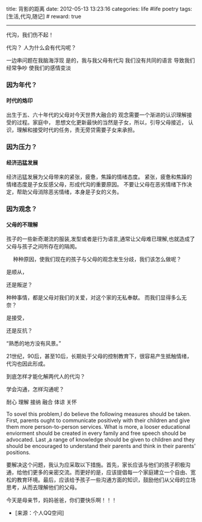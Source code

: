 title: 背影的距离
date: 2012-05-13 13:23:16
categories: life #life poetry
tags: [生活,代沟,随记]  # <!--more-->
reward: true

---

代沟，我们伤不起！

代沟？
人为什么会有代沟呢？

<!--more-->


一边串问题在我脑海浮现
是的，我与我父母有代沟
我们没有共同的语言
导致我们经常争吵
使我们的感情变淡

### 因为年代？

#### 时代的烙印
出生于五、六十年代的父母对今天世界大融合的
观念需要一个渐进的认识理解接受的过程。家庭中，
思想文化更新最快的当然是子女，所以，引导父母接近，
认识，理解和接受时代的任务，责无旁贷需要子女来承担。

### 因为压力？

#### 经济迅猛发展
经济迅猛发展为父母带来的紧张，疲惫，焦躁的情绪态度。
紧张，疲惫和焦躁的情绪态度是子女反感父母，形成代沟的重要原因。
不要让父母在恶劣情绪下作决定，帮助父母消除恶劣情绪，本身是子女的义务。

### 因为观念？

#### 父母的不理解
孩子的一些新奇潮流的服装,发型或者是行为语言,通常让父母难已理解,也就造成了父母与孩子之间所存在的隔阂。

　
种种原因，使我们现在的孩子与父母的观念发生分歧，我们该怎么做呢？

是顺从，

还是叛逆？

种种事情，都是父母对我们的关爱，对这个家的无私奉献。
而我们显得多么无奈？

是接受，

还是反抗？


“熟悉的地方没有风景。”

21世纪，90后，甚至10后，长期处于父母的控制教育下，很容易产生抵触情绪，代沟也因此形成。


到底怎样才能化解两代人的代沟？

学会沟通，怎样沟通呢？

  耐心
  理解
  接纳 
  融合
  体谅
  关怀
    

To sovel this problem,I do believe the following measures should be taken. First, parents ought to communicate positively with their children and give them more person-to-person services. What is more, a looser educational enviorment should be created in every family and free speech should be advocated. Last ,a range of knowledge should be given to children and they should be encouraged to understand their parents and think in their parents' positions.

要解决这个问题，我认为应采取以下措施。首先，家长应该与他们的孩子积极沟通，给他们更多的亲密交流。而更好的是，应该提倡每一个家庭建立一个自由、宽松的教育环境。最后，应该给予孩子一些沟通方面的知识，鼓励他们从父母的立场思考，从而去理解他们的父母。


今天是母亲节，妈妈爸爸，你们要快乐啊！！！

- [来源：个人QQ空间]

